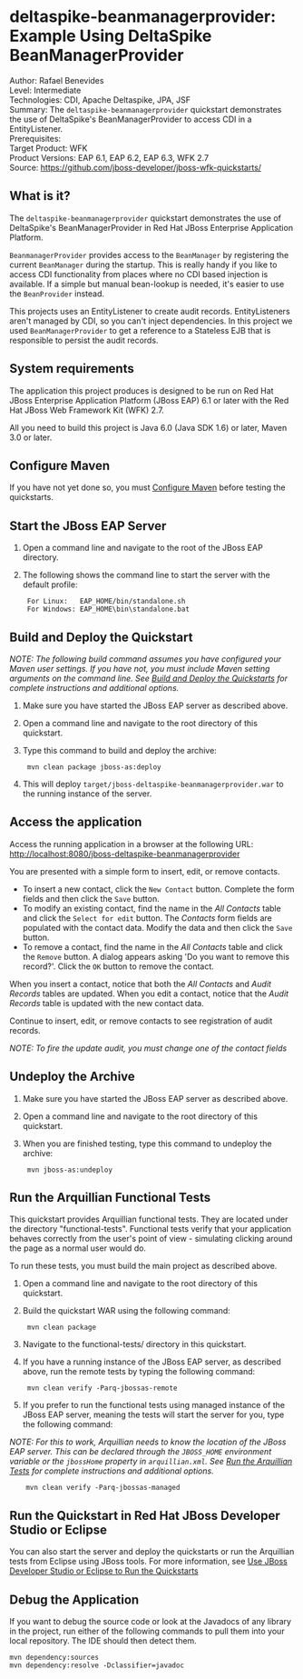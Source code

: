 deltaspike-beanmanagerprovider: Example Using DeltaSpike BeanManagerProvider
======================================================
Author: Rafael Benevides  
Level: Intermediate  
Technologies: CDI, Apache Deltaspike, JPA, JSF  
Summary: The `deltaspike-beanmanagerprovider` quickstart demonstrates the use of DeltaSpike's BeanManagerProvider to access CDI in a EntityListener.  
Prerequisites:   
Target Product: WFK  
Product Versions: EAP 6.1, EAP 6.2, EAP 6.3, WFK 2.7  
Source: <https://github.com/jboss-developer/jboss-wfk-quickstarts/>  

What is it?
-----------

The `deltaspike-beanmanagerprovider` quickstart demonstrates the use of DeltaSpike's BeanManagerProvider in Red Hat JBoss Enterprise Application Platform.  

`BeanmanagerProvider` provides access to the `BeanManager` by registering the current `BeanManager` during the startup. This is really handy if you like to access CDI functionality from places where no CDI based injection is available. If a simple but manual bean-lookup is needed, it's easier to use the `BeanProvider` instead. 

This projects uses an EntityListener to create audit records. EntityListeners aren't managed by CDI, so you can't inject dependencies. In this project we used `BeanManagerProvider` to get a reference to a Stateless EJB that is responsible to persist the audit records.


System requirements
-------------------

The application this project produces is designed to be run on Red Hat JBoss Enterprise Application Platform (JBoss EAP) 6.1 or later with the Red Hat JBoss Web Framework Kit (WFK) 2.7.

All you need to build this project is Java 6.0 (Java SDK 1.6) or later, Maven 3.0 or later.

 
Configure Maven
---------------

If you have not yet done so, you must [Configure Maven](https://github.com/jboss-developer/jboss-developer-shared-resources/blob/master/guides/CONFIGURE_MAVEN.md#configure-maven-to-build-and-deploy-the-quickstarts) before testing the quickstarts.


Start the JBoss EAP Server
-------------------------

1. Open a command line and navigate to the root of the JBoss EAP directory.
2. The following shows the command line to start the server with the default profile:

        For Linux:   EAP_HOME/bin/standalone.sh
        For Windows: EAP_HOME\bin\standalone.bat


Build and Deploy the Quickstart
-------------------------

_NOTE: The following build command assumes you have configured your Maven user settings. If you have not, you must include Maven setting arguments on the command line. See [Build and Deploy the Quickstarts](../README.md#build-and-deploy-the-quickstarts) for complete instructions and additional options._

1. Make sure you have started the JBoss EAP server as described above.
2. Open a command line and navigate to the root directory of this quickstart.
3. Type this command to build and deploy the archive:

        mvn clean package jboss-as:deploy
4. This will deploy `target/jboss-deltaspike-beanmanagerprovider.war` to the running instance of the server.
 
Access the application
---------------------

Access the running application in a browser at the following URL:  <http://localhost:8080/jboss-deltaspike-beanmanagerprovider>

You are presented with a simple form to insert, edit, or remove contacts.

- To insert a new contact, click the `New Contact` button. Complete the form fields and then click the `Save` button.
- To modify an existing contact, find the name in the *All Contacts* table and click the `Select for edit` button. The *Contacts* form fields are populated with the contact data. Modify the data and then click the `Save` button.
- To remove a contact, find the name in the *All Contacts* table and click the `Remove` button. A dialog appears asking 'Do you want to remove this record?'. Click the `OK` button to remove the contact.

When you insert a contact, notice that both the *All Contacts* and *Audit Records* tables are updated.
When you edit a contact, notice that the *Audit Records* table is updated with the new contact data.

Continue to insert, edit, or remove contacts to see registration of audit records.
        
_NOTE: To fire the update audit, you must change one of the contact fields_

        
Undeploy the Archive
--------------------

1. Make sure you have started the JBoss EAP server as described above.
2. Open a command line and navigate to the root directory of this quickstart.
3. When you are finished testing, type this command to undeploy the archive:

        mvn jboss-as:undeploy

Run the Arquillian Functional Tests
-----------------------------------

This quickstart provides Arquillian functional tests. They are located under the directory "functional-tests". Functional tests verify that your application behaves correctly from the user's point of view - simulating clicking around the page as a normal user would do.

To run these tests, you must build the main project as described above.

1. Open a command line and navigate to the root directory of this quickstart.
2. Build the quickstart WAR using the following command:

        mvn clean package

3. Navigate to the functional-tests/ directory in this quickstart.
4. If you have a running instance of the JBoss EAP server, as described above, run the remote tests by typing the following command:

        mvn clean verify -Parq-jbossas-remote

5. If you prefer to run the functional tests using managed instance of the JBoss EAP server, meaning the tests will start the server for you, type the following command:

_NOTE: For this to work, Arquillian needs to know the location of the JBoss EAP server. This can be declared through the `JBOSS_HOME` environment variable or the `jbossHome` property in `arquillian.xml`. See [Run the Arquillian Tests](https://github.com/jboss-developer/jboss-developer-shared-resources/blob/master/guides/RUN_ARQUILLIAN_TESTS.md#run-the-arquillian-tests) for complete instructions and additional options._

        mvn clean verify -Parq-jbossas-managed

Run the Quickstart in Red Hat JBoss Developer Studio or Eclipse
-------------------------------------
You can also start the server and deploy the quickstarts or run the Arquillian tests from Eclipse using JBoss tools. For more information, see [Use JBoss Developer Studio or Eclipse to Run the Quickstarts](https://github.com/jboss-developer/jboss-developer-shared-resources/blob/master/guides/USE_JBDS.md#use-jboss-developer-studio-or-eclipse-to-run-the-quickstarts) 


Debug the Application
------------------------------------

If you want to debug the source code or look at the Javadocs of any library in the project, run either of the following commands to pull them into your local repository. The IDE should then detect them.

    mvn dependency:sources
    mvn dependency:resolve -Dclassifier=javadoc
